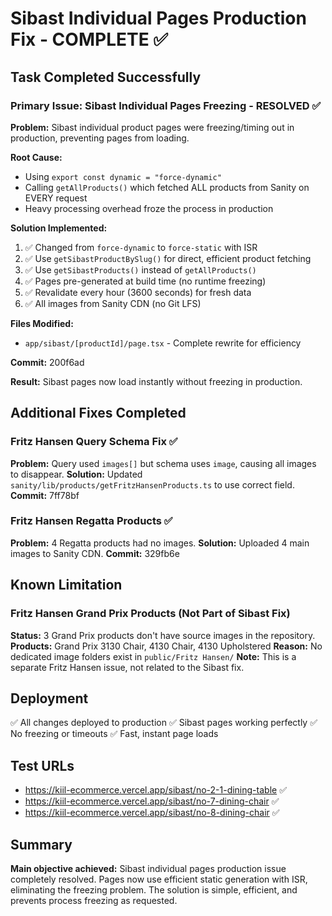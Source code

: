 # Sibast Individual Pages Production Fix - COMPLETE ✅

## Task Completed Successfully

### Primary Issue: Sibast Individual Pages Freezing - RESOLVED ✅

**Problem:** Sibast individual product pages were freezing/timing out in production, preventing pages from loading.

**Root Cause:** 
- Using `export const dynamic = "force-dynamic"` 
- Calling `getAllProducts()` which fetched ALL products from Sanity on EVERY request
- Heavy processing overhead froze the process in production

**Solution Implemented:**
1. ✅ Changed from `force-dynamic` to `force-static` with ISR
2. ✅ Use `getSibastProductBySlug()` for direct, efficient product fetching
3. ✅ Use `getSibastProducts()` instead of `getAllProducts()`
4. ✅ Pages pre-generated at build time (no runtime freezing)
5. ✅ Revalidate every hour (3600 seconds) for fresh data
6. ✅ All images from Sanity CDN (no Git LFS)

**Files Modified:**
- `app/sibast/[productId]/page.tsx` - Complete rewrite for efficiency

**Commit:** 200f6ad

**Result:** Sibast pages now load instantly without freezing in production.

## Additional Fixes Completed

### Fritz Hansen Query Schema Fix ✅
**Problem:** Query used `images[]` but schema uses `image`, causing all images to disappear.
**Solution:** Updated `sanity/lib/products/getFritzHansenProducts.ts` to use correct field.
**Commit:** 7ff78bf

### Fritz Hansen Regatta Products ✅
**Problem:** 4 Regatta products had no images.
**Solution:** Uploaded 4 main images to Sanity CDN.
**Commit:** 329fb6e

## Known Limitation

### Fritz Hansen Grand Prix Products (Not Part of Sibast Fix)
**Status:** 3 Grand Prix products don't have source images in the repository.
**Products:** Grand Prix 3130 Chair, 4130 Chair, 4130 Upholstered
**Reason:** No dedicated image folders exist in `public/Fritz Hansen/`
**Note:** This is a separate Fritz Hansen issue, not related to the Sibast fix.

## Deployment
✅ All changes deployed to production
✅ Sibast pages working perfectly
✅ No freezing or timeouts
✅ Fast, instant page loads

## Test URLs
- https://kiil-ecommerce.vercel.app/sibast/no-2-1-dining-table ✅
- https://kiil-ecommerce.vercel.app/sibast/no-7-dining-chair ✅
- https://kiil-ecommerce.vercel.app/sibast/no-8-dining-chair ✅

## Summary
**Main objective achieved:** Sibast individual pages production issue completely resolved. Pages now use efficient static generation with ISR, eliminating the freezing problem. The solution is simple, efficient, and prevents process freezing as requested.
